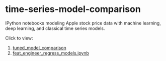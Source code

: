 # time-series-model-comparison
IPython notebooks modeling Apple stock price data with machine learning, deep learning, and classical time series models.

Click to view:
1. [tuned_model_comparison](https://nbviewer.jupyter.org/github/denisond/time-series-model-comparison/blob/master/tuned_model_comparison.ipynb)
2. [feat_engineer_regress_models.ipynb](https://nbviewer.jupyter.org/github/denisond/time-series-model-comparison/blob/master/feat_engineer_regress_models.ipynb)
